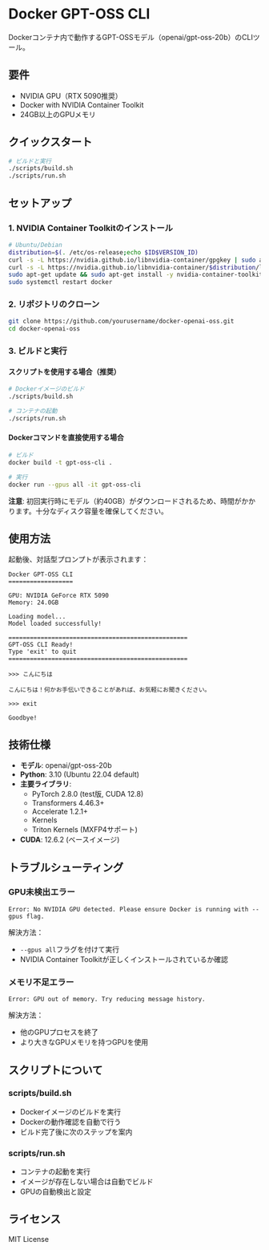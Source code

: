 # Docker GPT-OSS CLI

Dockerコンテナ内で動作するGPT-OSSモデル（openai/gpt-oss-20b）のCLIツール。

## 要件

- NVIDIA GPU（RTX 5090推奨）
- Docker with NVIDIA Container Toolkit
- 24GB以上のGPUメモリ

## クイックスタート

```bash
# ビルドと実行
./scripts/build.sh
./scripts/run.sh
```

## セットアップ

### 1. NVIDIA Container Toolkitのインストール

```bash
# Ubuntu/Debian
distribution=$(. /etc/os-release;echo $ID$VERSION_ID)
curl -s -L https://nvidia.github.io/libnvidia-container/gpgkey | sudo apt-key add -
curl -s -L https://nvidia.github.io/libnvidia-container/$distribution/libnvidia-container.list | sudo tee /etc/apt/sources.list.d/nvidia-container-toolkit.list
sudo apt-get update && sudo apt-get install -y nvidia-container-toolkit
sudo systemctl restart docker
```

### 2. リポジトリのクローン

```bash
git clone https://github.com/yourusername/docker-openai-oss.git
cd docker-openai-oss
```

### 3. ビルドと実行

#### スクリプトを使用する場合（推奨）

```bash
# Dockerイメージのビルド
./scripts/build.sh

# コンテナの起動
./scripts/run.sh
```

#### Dockerコマンドを直接使用する場合

```bash
# ビルド
docker build -t gpt-oss-cli .

# 実行
docker run --gpus all -it gpt-oss-cli
```

**注意**: 初回実行時にモデル（約40GB）がダウンロードされるため、時間がかかります。十分なディスク容量を確保してください。

## 使用方法

起動後、対話型プロンプトが表示されます：

```
Docker GPT-OSS CLI
==================

GPU: NVIDIA GeForce RTX 5090
Memory: 24.0GB

Loading model...
Model loaded successfully!

==================================================
GPT-OSS CLI Ready!
Type 'exit' to quit
==================================================

>>> こんにちは

こんにちは！何かお手伝いできることがあれば、お気軽にお聞きください。

>>> exit

Goodbye!
```

## 技術仕様

- **モデル**: openai/gpt-oss-20b
- **Python**: 3.10 (Ubuntu 22.04 default)
- **主要ライブラリ**:
  - PyTorch 2.8.0 (test版, CUDA 12.8)
  - Transformers 4.46.3+
  - Accelerate 1.2.1+
  - Kernels
  - Triton Kernels (MXFP4サポート)
- **CUDA**: 12.6.2 (ベースイメージ)

## トラブルシューティング

### GPU未検出エラー

```
Error: No NVIDIA GPU detected. Please ensure Docker is running with --gpus flag.
```

解決方法：
- `--gpus all`フラグを付けて実行
- NVIDIA Container Toolkitが正しくインストールされているか確認

### メモリ不足エラー

```
Error: GPU out of memory. Try reducing message history.
```

解決方法：
- 他のGPUプロセスを終了
- より大きなGPUメモリを持つGPUを使用

## スクリプトについて

### scripts/build.sh
- Dockerイメージのビルドを実行
- Dockerの動作確認を自動で行う
- ビルド完了後に次のステップを案内

### scripts/run.sh
- コンテナの起動を実行
- イメージが存在しない場合は自動でビルド
- GPUの自動検出と設定

## ライセンス

MIT License